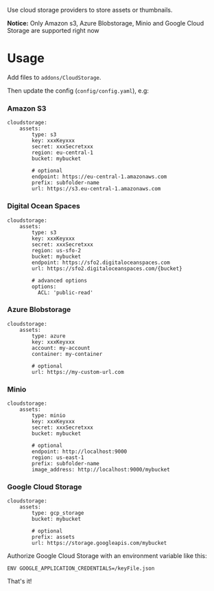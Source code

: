 Use cloud storage providers to store assets or thumbnails.

**Notice:** Only Amazon s3, Azure Blobstorage, Minio and Google Cloud Storage are supported right now

# Usage

Add files to `addons/CloudStorage`.

Then update the config (`config/config.yaml`), e.g:

### Amazon S3

```
cloudstorage:
    assets:
        type: s3
        key: xxxKeyxxx
        secret: xxxSecretxxx
        region: eu-central-1
        bucket: mybucket

        # optional
        endpoint: https://eu-central-1.amazonaws.com
        prefix: subfolder-name
        url: https://s3.eu-central-1.amazonaws.com
```

### Digital Ocean Spaces

```      
cloudstorage:
    assets:
        type: s3
        key: xxxKeyxxx
        secret: xxxSecretxxx
        region: us-sfo-2
        bucket: mybucket
        endpoint: https://sfo2.digitaloceanspaces.com
        url: https://sfo2.digitaloceanspaces.com/{bucket}
        
        # advanced options
        options:
          ACL: 'public-read'
```

### Azure Blobstorage

```
cloudstorage:
    assets:
        type: azure
        key: xxxKeyxxx
        account: my-account
        container: my-container

        # optional
        url: https://my-custom-url.com
```

### Minio

```
cloudstorage:
    assets:
        type: minio
        key: xxxKeyxxx
        secret: xxxSecretxxx
        bucket: mybucket

        # optional
        endpoint: http://localhost:9000
        region: us-east-1
        prefix: subfolder-name
        image_address: http://localhost:9000/mybucket
```

### Google Cloud Storage

```
cloudstorage:
    assets:
        type: gcp_storage
        bucket: mybucket

        # optional
        prefix: assets
        url: https://storage.googleapis.com/mybucket
```

Authorize Google Cloud Storage with an environment variable like this:

```
ENV GOOGLE_APPLICATION_CREDENTIALS=/keyFile.json
```

That's it!
